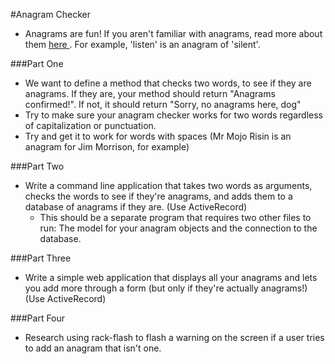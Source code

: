 #Anagram Checker

- Anagrams are fun! If you aren't familiar with anagrams, read more about them  <a href="http://en.wikipedia.org/wiki/Anagram">here </a>. For example, 'listen' is an anagram of 'silent'.

###Part One
- We want to define a method that checks two words, to see if they are anagrams. If they are, your method should return "Anagrams confirmed!". If not, it should return "Sorry, no anagrams here, dog"
- Try to make sure your anagram checker works for two words regardless of capitalization or punctuation.
- Try and get it to work for words with spaces (Mr Mojo Risin is an anagram for Jim Morrison, for example)


###Part Two
- Write a command line application that takes two words as arguments, checks the words to see if they're anagrams, and adds them to a database of anagrams if they are. (Use ActiveRecord)
  - This should be a separate program that requires two other files to run: The model for your anagram objects and the connection to the database.

###Part Three
- Write a simple web application that displays all your anagrams and lets you add more through a form (but only if they're actually anagrams!)
(Use ActiveRecord)

###Part Four
- Research using rack-flash to flash a warning on the screen if a user tries to add an anagram that isn't one.
